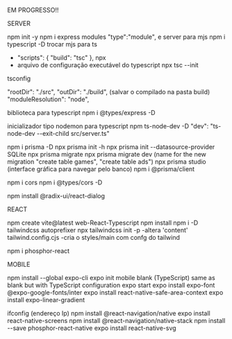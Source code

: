EM PROGRESSO!!

SERVER

npm init -y
npm i express
modules "type":"module", e server para mjs
npm i typescript -D
trocar mjs para ts

-   "scripts": {
    "build": "tsc"
    },
    npx
-   arquivo de configuração executável do typescript
    npx tsc --init

tsconfig

"rootDir": "./src",
"outDir": "./build", (salvar o compilado na pasta build)
"moduleResolution": "node",

biblioteca para typescript
npm i @types/express -D

inicializador tipo nodemon para typescript
npm ts-node-dev -D
"dev": "ts-node-dev --exit-child src/server.ts"

npm i prisma -D
npx prisma init -h
npx prisma init --datasource-provider SQLite
npx prisma migrate
npx prisma migrate dev (name for the new migration "create table games", "create table ads")
npx prisma studio (interface gráfica para navegar pelo banco)
npm i @prisma/client

npm i cors
npm i @types/cors -D

npm install @radix-ui/react-dialog

REACT

npm create vite@latest
web-React-Typescript
npm install
npm i -D tailwindcss autoprefixer
npx tailwindcss init -p
-altera 'content' tailwind.config.cjs
-cria o styles/main com confg do tailwind

npm i phosphor-react

MOBILE

npm install --global expo-cli
expo init mobile
blank (TypeScript) same as blank but with TypeScript configuration
expo start
expo install expo-font @expo-google-fonts/inter
expo install react-native-safe-area-context
expo install expo-linear-gradient

ifconfig (endereço Ip)
npm install @react-navigation/native
expo install react-native-screens
npm install @react-navigation/native-stack
npm install --save phosphor-react-native
expo install react-native-svg
